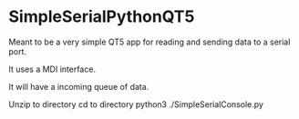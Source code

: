 # SimpleSerialPythonQT5
Meant to be a very simple QT5 app for reading and sending data to a serial port.

It uses a MDI interface.

It will have a incoming queue of data.


Unzip to directory
cd to directory
python3 ./SimpleSerialConsole.py
